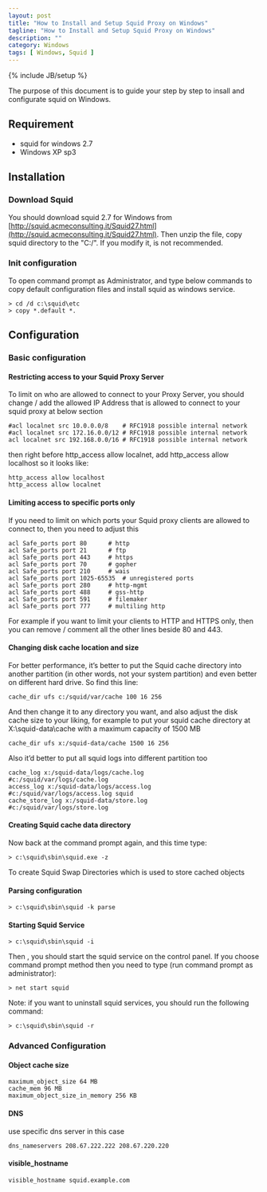 ```yaml
---
layout: post
title: "How to Install and Setup Squid Proxy on Windows"
tagline: "How to Install and Setup Squid Proxy on Windows"
description: ""
category: Windows
tags: [ Windows, Squid ]
---
```

{% include JB/setup %}

The purpose of this document is to guide your step by step to insall and configurate squid on Windows.

## Requirement

- squid for windows 2.7
- Windows XP sp3

## Installation

### Download Squid

You should download squid 2.7 for Windows from [http://squid.acmeconsulting.it/Squid27.html](http://squid.acmeconsulting.it/Squid27.html). Then unzip the file, copy squid directory to the "C:/". If you modify it, is not recommended.

### Init configuration

To open command prompt as Administrator, and type below commands to copy default configuration files and 
install squid as windows service.

	> cd /d c:\squid\etc
	> copy *.default *.

## Configuration

### Basic configuration

#### Restricting access to your Squid Proxy Server

To limit on who are allowed to connect to your Proxy Server, you should change / add the allowed IP Address that is allowed to connect to your squid proxy at below section

	#acl localnet src 10.0.0.0/8	# RFC1918 possible internal network
	#acl localnet src 172.16.0.0/12	# RFC1918 possible internal network
	acl localnet src 192.168.0.0/16	# RFC1918 possible internal network

then right before http_access allow localnet, add http_access allow localhost so it looks like:

	http_access allow localhost
	http_access allow localnet

#### Limiting access to specific ports only

If you need to limit on which ports your Squid proxy clients are allowed to connect to, then you need to adjust this

	acl Safe_ports port 80		# http
	acl Safe_ports port 21		# ftp
	acl Safe_ports port 443		# https
	acl Safe_ports port 70		# gopher
	acl Safe_ports port 210		# wais
	acl Safe_ports port 1025-65535	# unregistered ports
	acl Safe_ports port 280		# http-mgmt
	acl Safe_ports port 488		# gss-http
	acl Safe_ports port 591		# filemaker
	acl Safe_ports port 777		# multiling http

For example if you want to limit your clients to HTTP and HTTPS only, then you can remove / comment all the other lines beside 80 and 443.

#### Changing disk cache location and size

For better performance, it’s better to put the Squid cache directory into another partition (in other words, not your system partition) and even better on different hard drive. So find this line:

	cache_dir ufs c:/squid/var/cache 100 16 256

And then change it to any directory you want, and also adjust the disk cache size to your liking, for example to put your squid cache directory at X:\squid-data\cache with a maximum capacity of 1500 MB

	cache_dir ufs x:/squid-data/cache 1500 16 256

Also it’d better to put all squid logs into different partition too

	cache_log x:/squid-data/logs/cache.log 		#c:/squid/var/logs/cache.log
	access_log x:/squid-data/logs/access.log 	#c:/squid/var/logs/access.log squid
	cache_store_log x:/squid-data/store.log 	#c:/squid/var/logs/store.log

#### Creating Squid cache data directory

Now back at the command prompt again, and this time type:
	
	> c:\squid\sbin\squid.exe -z

To create Squid Swap Directories which is used to store cached objects

#### Parsing configuration


	> c:\squid\sbin\squid -k parse

#### Starting Squid Service

	> c:\squid\sbin\squid -i

Then , you should start the squid service on the control panel. If you choose command prompt method then you need to type (run command prompt as administrator):

	> net start squid


Note: if you want to uninstall squid services, you should run the following command:

	> c:\squid\sbin\squid -r

### Advanced Configuration

#### Object cache size

	maximum_object_size 64 MB
	cache_mem 96 MB
	maximum_object_size_in_memory 256 KB

#### DNS

use specific dns server in this case

	dns_nameservers 208.67.222.222 208.67.220.220

#### visible_hostname

	visible_hostname squid.example.com

